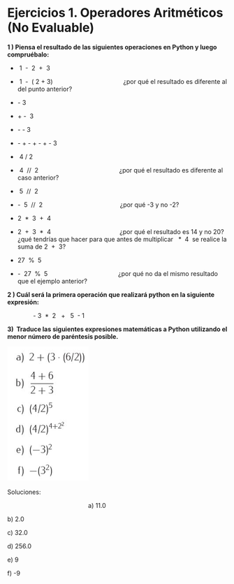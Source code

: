 # Ejercicios 1. Operadores Aritméticos (No Evaluable)

**1 ) Piensa el resultado de las siguientes operaciones en Python y luego compruébalo:**

*    1  -  2  +  3
*    1  -  ( 2 + 3)                                         ¿por qué el resultado es diferente al del punto anterior?  
    
*   \- 3
*   \+ -  3                                          
*   \- - 3                                                                  
*   \- + - + - + - 3
*    4 / 2
*    4  //  2                                               ¿por qué el resultado es diferente al caso anterior?
*    5  //  2  
    
*   -  5  //  2                                             ¿por qué -3 y no -2?
*   2  *  3  +  4
*   2  +  3  *  4                                        ¿por qué el resultado es 14 y no 20? ¿qué tendrías que hacer para que antes de multiplicar   *  4  se realice la suma de 2  +  3?
*   27  %  5
*   -  27  %  5                                         ¿por qué no da el mismo resultado que el ejemplo anterior?  
    

**2 ) Cuál será la primera operación que realizará python en la siguiente expresión:**

               - 3  *  2   +   5  - 1


**3)  Traduce las siguientes expresiones matemáticas a Python utilizando el menor número de paréntesis posible.**

![ejercicio](ejercicio_operadores_aritmeticos.jpg)                                                  

Soluciones:  

                                               a) 11.0

b) 2.0

c) 32.0

d) 256.0  

e) 9

f) -9